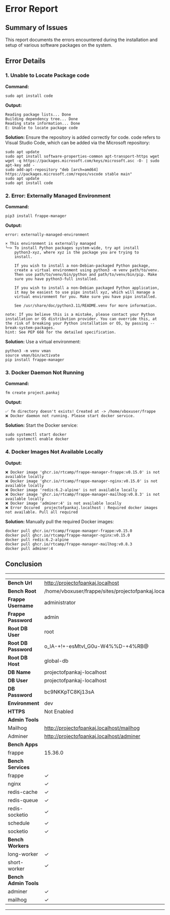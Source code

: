 # Error Report

## Summary of Issues

This report documents the errors encountered during the installation and setup of various software packages on the system.

## Error Details

### 1. **Unable to Locate Package code**

**Command:**
```
sudo apt install code
```

**Output:**
```
Reading package lists... Done
Building dependency tree... Done
Reading state information... Done
E: Unable to locate package code
```

**Solution:**
Ensure the repository is added correctly for code. code refers to Visual Studio Code, which can be added via the Microsoft repository:
```
sudo apt update
sudo apt install software-properties-common apt-transport-https wget
wget -q https://packages.microsoft.com/keys/microsoft.asc -O- | sudo apt-key add -
sudo add-apt-repository "deb [arch=amd64] https://packages.microsoft.com/repos/vscode stable main"
sudo apt update
sudo apt install code
```

### 2. **Error: Externally Managed Environment**

**Command:**
```
pip3 install frappe-manager
```

**Output:**
```
error: externally-managed-environment

× This environment is externally managed
╰─> To install Python packages system-wide, try apt install
    python3-xyz, where xyz is the package you are trying to
    install.
    
    If you wish to install a non-Debian-packaged Python package,
    create a virtual environment using python3 -m venv path/to/venv.
    Then use path/to/venv/bin/python and path/to/venv/bin/pip. Make
    sure you have python3-full installed.
    
    If you wish to install a non-Debian packaged Python application,
    it may be easiest to use pipx install xyz, which will manage a
    virtual environment for you. Make sure you have pipx installed.
    
    See /usr/share/doc/python3.11/README.venv for more information.

note: If you believe this is a mistake, please contact your Python installation or OS distribution provider. You can override this, at the risk of breaking your Python installation or OS, by passing --break-system-packages.
hint: See PEP 668 for the detailed specification.
```

**Solution:**
Use a virtual environment:
```
python3 -m venv vman
source vman/bin/activate
pip install frappe-manager
```

### 3. **Docker Daemon Not Running**

**Command:**
```
fm create project.pankaj
```

**Output:**
```
✅ fm directory doesn't exists! Created at -> /home/vboxuser/frappe
❌ Docker daemon not running. Please start docker service.
```

**Solution:**
Start the Docker service:
```
sudo systemctl start docker
sudo systemctl enable docker
```

### 4. **Docker Images Not Available Locally**

**Output:**
```
❌ Docker image 'ghcr.io/rtcamp/frappe-manager-frappe:v0.15.0' is not available locally
❌ Docker image 'ghcr.io/rtcamp/frappe-manager-nginx:v0.15.0' is not available locally
❌ Docker image 'redis:6.2-alpine' is not available locally
❌ Docker image 'ghcr.io/rtcamp/frappe-manager-mailhog:v0.8.3' is not available locally
❌ Docker image 'adminer:4' is not available locally
❌ Error Occured  projectofpankaj.localhost : Required docker images not available. Pull all required 
```

**Solution:**
Manually pull the required Docker images:
```
docker pull ghcr.io/rtcamp/frappe-manager-frappe:v0.15.0
docker pull ghcr.io/rtcamp/frappe-manager-nginx:v0.15.0
docker pull redis:6.2-alpine
docker pull ghcr.io/rtcamp/frappe-manager-mailhog:v0.8.3
docker pull adminer:4
```

## Conclusion

---

|                          |                                                               |
|--------------------------|---------------------------------------------------------------|
| **Bench Url**            | http://projectofpankaj.localhost                              |
| **Bench Root**           | /home/vboxuser/frappe/sites/projectofpankaj.localhost         |
| **Frappe Username**      | administrator                                                 |
| **Frappe Password**      | admin                                                         |
| **Root DB User**         | root                                                          |
| **Root DB Password**     | o_lA-+!+-esMtvl_G0u-W4%%D-+4%RB@                              |
| **Root DB Host**         | global-db                                                     |
| **DB Name**              | projectofpankaj-localhost                                     |
| **DB User**              | projectofpankaj-localhost                                     |
| **DB Password**          | bc9NKKpTC8Kj13sA                                              |
| **Environment**          | dev                                                           |
| **HTTPS**                | Not Enabled                                                   |
| **Admin Tools**          |                                                               |
| Mailhog                  | http://projectofpankaj.localhost/mailhog                      |
| Adminer                  | http://projectofpankaj.localhost/adminer                      |
| **Bench Apps**           |                                                               |
| frappe                   | 15.36.0                                                       |
| **Bench Services**       |                                                               |
| frappe                   | ✓                                                             |
| nginx                    | ✓                                                             |
| redis-cache              | ✓                                                             |
| redis-queue              | ✓                                                             |
| redis-socketio           | ✓                                                             |
| schedule                 | ✓                                                             |
| socketio                 | ✓                                                             |
| **Bench Workers**        |                                                               |
| long-worker              | ✓                                                             |
| short-worker             | ✓                                                             |
| **Bench Admin Tools**    |                                                               |
| adminer                  | ✓                                                             |
| mailhog                  | ✓                                                             |

---
